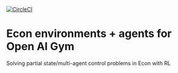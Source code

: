 [![CircleCI](https://circleci.com/gh/allentran/golds-rl-gym/tree/master.svg?style=svg)](https://circleci.com/gh/allentran/golds-rl-gym/tree/master)
# Econ environments + agents for Open AI Gym
Solving partial state/multi-agent control problems in Econ with RL
